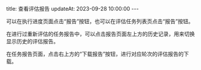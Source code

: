 title: 查看评估报告 updateAt: 2023-09-28 10:00:00 ---

可以在执行进度页面点击“报告”按钮，也可以在评估任务列表页点击“报告”按钮。

在进行过重新评估的任务报告中，可以点击报告页面左上方的历史记录，用来切换显示历史的评估报告。

在任务报告页面，点击右上方的“下载报告”按钮，进行对应轮次的评估报告的下载。